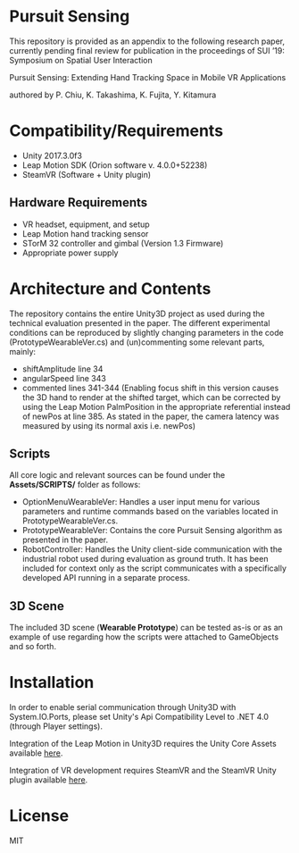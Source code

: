 # Pursuit Sensing
This repository is provided as an appendix to the following research paper, currently pending final review for publication in the proceedings of SUI ’19: Symposium on Spatial User Interaction

Pursuit Sensing: Extending Hand Tracking Space in Mobile VR Applications

authored by P. Chiu, K. Takashima, K. Fujita, Y. Kitamura

# Compatibility/Requirements
- Unity 2017.3.0f3
- Leap Motion SDK (Orion software v. 4.0.0+52238)
- SteamVR (Software + Unity plugin)

## Hardware Requirements
- VR headset, equipment, and setup
- Leap Motion hand tracking sensor
- STorM 32 controller and gimbal (Version 1.3 Firmware)
- Appropriate power supply

# Architecture and Contents
The repository contains the entire Unity3D project as used during the technical evaluation presented in the paper. The different experimental conditions can be reproduced by slightly changing parameters in the code (PrototypeWearableVer.cs) and (un)commenting some relevant parts, mainly:
- shiftAmplitude line 34
- angularSpeed line 343
- commented lines 341-344 (Enabling focus shift in this version causes the 3D hand to render at the shifted target, which can be corrected by using the Leap Motion PalmPosition in the appropriate referential instead of newPos at line 385. As stated in the paper, the camera latency was measured by using its normal axis i.e. newPos)

## Scripts
All core logic and relevant sources can be found under the **Assets/SCRIPTS/** folder as follows:

- OptionMenuWearableVer: Handles a user input menu for various parameters and runtime commands based on the variables located in PrototypeWearableVer.cs.
- PrototypeWearableVer: Contains the core Pursuit Sensing algorithm as presented in the paper.
- RobotController: Handles the Unity client-side communication with the industrial robot used during evaluation as ground truth. It has been included for context only as the script communicates with a specifically developed API running in a separate process.

## 3D Scene
The included 3D scene (**Wearable Prototype**) can be tested as-is or as an example of use regarding how the scripts were attached to GameObjects and so forth.

# Installation
In order to enable serial communication through Unity3D with System.IO.Ports, please set Unity's Api Compatibility Level to .NET 4.0 (through Player settings).

Integration of the Leap Motion in Unity3D requires the Unity Core Assets available [here](https://developer.leapmotion.com/unity/#5436356).

Integration of VR development requires SteamVR and the SteamVR Unity plugin available [here](https://assetstore.unity.com/packages/tools/integration/steamvr-plugin-32647).

# License
MIT
